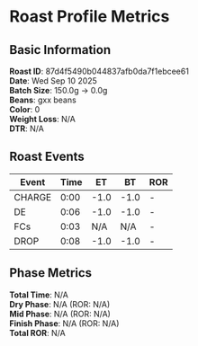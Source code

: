 # Roast Profile Metrics

## Basic Information
**Roast ID**: 87d4f5490b044837afb0da7f1ebcee61  
**Date**: Wed Sep 10 2025  
**Batch Size**: 150.0g → 0.0g  
**Beans**: gxx beans  
**Color**: 0  
**Weight Loss**: N/A  
**DTR**: N/A  

## Roast Events

| Event | Time | ET | BT | ROR |
|-------|------|----|----|-----|
| CHARGE | 0:00 | -1.0 | -1.0 | - |
| DE | 0:06 | -1.0 | -1.0 | - |
| FCs | 0:03 | N/A | N/A | - |
| DROP | 0:08 | -1.0 | -1.0 | - |

## Phase Metrics
**Total Time**: N/A  
**Dry Phase**: N/A (ROR: N/A)  
**Mid Phase**: N/A (ROR: N/A)  
**Finish Phase**: N/A (ROR: N/A)  
**Total ROR**: N/A  
